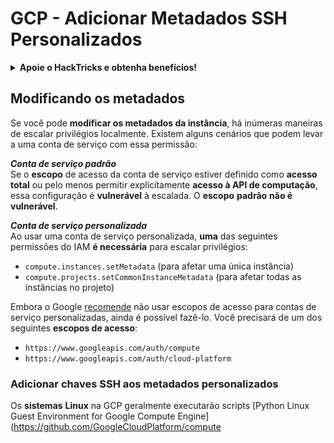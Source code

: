 # GCP - Adicionar Metadados SSH Personalizados

<details>

<summary><strong>Apoie o HackTricks e obtenha benefícios!</strong></summary>

* Se você deseja ver sua **empresa anunciada no HackTricks** ou se deseja acessar a **última versão do PEASS ou baixar o HackTricks em PDF**, verifique os [**PLANOS DE ASSINATURA**](https://github.com/sponsors/carlospolop)!
* Obtenha o [**swag oficial do PEASS & HackTricks**](https://peass.creator-spring.com)
* Descubra [**The PEASS Family**](https://opensea.io/collection/the-peass-family), nossa coleção exclusiva de [**NFTs**](https://opensea.io/collection/the-peass-family)
* **Junte-se ao** 💬 [**grupo do Discord**](https://discord.gg/hRep4RUj7f) ou ao [**grupo do telegrama**](https://t.me/peass) ou **siga-me** no **Twitter** 🐦 [**@carlospolopm**](https://twitter.com/carlospolopm).
* **Compartilhe suas técnicas de hacking enviando PRs para os repositórios do** [**HackTricks**](https://github.com/carlospolop/hacktricks) e [**HackTricks Cloud**](https://github.com/carlospolop/hacktricks-cloud) github.

</details>

## Modificando os metadados <a href="#modifying-the-metadata" id="modifying-the-metadata"></a>

Se você pode **modificar os metadados da instância**, há inúmeras maneiras de escalar privilégios localmente. Existem alguns cenários que podem levar a uma conta de serviço com essa permissão:

_**Conta de serviço padrão**_\
Se o **escopo** de acesso da conta de serviço estiver definido como **acesso total** ou pelo menos permitir explicitamente **acesso à API de computação**, essa configuração é **vulnerável** à escalada. O **escopo** **padrão** **não é vulnerável**.

_**Conta de serviço personalizada**_\
Ao usar uma conta de serviço personalizada, **uma** das seguintes permissões do IAM **é necessária** para escalar privilégios:

* `compute.instances.setMetadata` (para afetar uma única instância)
* `compute.projects.setCommonInstanceMetadata` (para afetar todas as instâncias no projeto)

Embora o Google [recomende](https://cloud.google.com/compute/docs/access/service-accounts#associating\_a\_service\_account\_to\_an\_instance) não usar escopos de acesso para contas de serviço personalizadas, ainda é possível fazê-lo. Você precisará de um dos seguintes **escopos de acesso**:

* `https://www.googleapis.com/auth/compute`
* `https://www.googleapis.com/auth/cloud-platform`

### **Adicionar chaves SSH aos metadados personalizados**

Os **sistemas** **Linux** na GCP geralmente executarão scripts [Python Linux Guest Environment for Google Compute Engine](https://github.com/GoogleCloudPlatform/compute